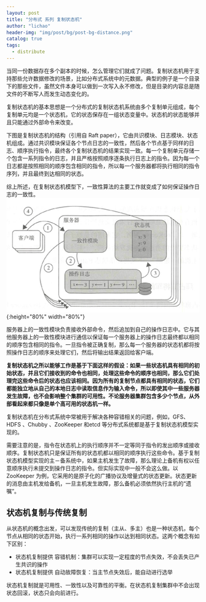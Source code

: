```yaml
---
layout: post
title: "分布式 系列 复制状态机"
author: "lichao"
header-img: "img/post/bg/post-bg-distance.png"
catalog: true
tags:
  - distribute
---
```


当同一份数据存在多个副本的时候，怎么管理它们就成了问题。复制状态机用于支持那些允许数据修改的场景，比如分布式系统中的元数据。典型的例子是一个目录下的那些文件，虽然文件本身可以做到一次写入永不修改，但是目录的内容总是随文件的不断写人而发生动态变化的。

复制状态机的基本思想是一个分布式的复制状态机系统由多个复制单元组成，每个复制单元均是一个状态机，它的状态保存在一组状态变量中。状态机的状态能够并且只能通过外部命令来改变。

下图是复制状态机的结构（引用自 Raft paper），它由共识模块、日志模块、状态机组成。通过共识模块保证各个节点日志的一致性，然后各个节点基于同样的日志、顺序执行指令，最终各个复制状态机的结果实现一致。每一个复制单元存储一个包含一系列指令的日志，并且严格按照顺序逐条执行日志上的指令。因为每一个日志都是按照相同的顺序包含相同的指令，所以每一个服务器都将执行相同的指令序列，并且最终到达相同的状态。

综上所述，在复制状态机模型下，一致性算法的主要工作就变成了如何保证操作日志的一致性。
![复制状态机](/img/distributed/复制状态机.png){:height="80%" width="80%"}

服务器上的一致性模块负责接收外部命令，然后追加到自己的操作日志中。它与其他服务器上的一致性模块进行通信以保证每一个服务器上的操作日志最终都以相同的顺序包含相同的指令。一旦指令被正确复制，那么每一个服务器的状态机都将按照操作日志的顺序来处理它们，然后将输出结果返回给客户端。

**复制状态机之所以能够工作是基于下面这样的假设：如果一些状态机具有相同的初始状态，并且它们接收到的命令也相同，处理这些命令的顺序也相同，那么它们处理完这些命令后的状态也应该相同。因为所有的复制节点都具有相同的状态，它们都能独立地从自己的本地日志中读取信息作为输入命令，所以即使其中一些服务器发生故障，也不会影响整个集群的可用性。不论服务器集群包含多少个节点，从外部看起来都只像是单个高可用的状态机一样。**

复制状态机在分布式系统中常被用于解决各种容错相关的问题，例如，GFS、HDFS 、Chubby 、ZooKeeper 和etcd 等分布式系统都是基于复制状态机模型实现的。

需要注意的是，指令在状态机上的执行顺序并不一定等同于指令的发出顺序或接收顺序。复制状态机只是保证所有的状态机都以相同的顺序执行这些命令。基于复制状态机模型实现的主－备系统中，如果主机发生了故障，那么理论上备机有权以任意顺序执行未提交到操作日志的指令。但实际实现中一般不会这么做。以 ZooKeeper 为例，它采用的是原子化的广播协议及增量式的状态更新。状态更新的消息由主机发给备机，一旦主机发生故障，那么备机必须依然执行主机的“遗嘱”。

## 状态机复制与传统复制

从状态机的概念出发，可以发现传统的复制（主从、多主）也是一种状态机，每个节点从相同的状态开始，执行一系列相同的操作以达到相同状态。这两个概念有如下区别：

* 状态机复制提供 容错机制：集群可以实现一定程度的节点失效，不会丢失已产生共识的操作
* 状态机复制提供 自动故障恢复：当主节点失效后，能自动进行选举

状态机复制就是可用性、一致性以及可靠性的平衡。在状态机复制集群中不会出现状态回滚，状态只会向前进行。

